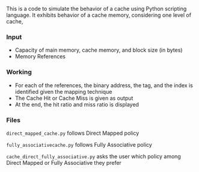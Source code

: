 

This is a code to simulate the behavior of a cache using Python scripting language. It exhibits behavior of a cache memory, considering one level of cache,

### Input

- Capacity of main memory, cache memory, and block size (in bytes)
- Memory References

### Working

- For each of the references, the binary address, the tag, and the index is identified given the mapping technique
- The Cache Hit or Cache Miss is given as output
- At the end, the hit ratio and miss ratio is displayed


### Files

`direct_mapped_cache.py` follows Direct Mapped policy

`fully_associativecache.py` follows Fully Associative policy

`cache_direct_fully_associative.py` asks the user which policy among Direct Mapped or Fully Associative they prefer
